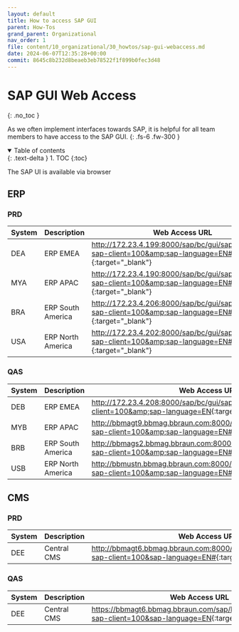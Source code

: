```yaml
---
layout: default
title: How to access SAP GUI
parent: How-Tos
grand_parent: Organizational
nav_order: 1
file: content/10_organizational/30_howtos/sap-gui-webaccess.md
date: 2024-06-07T12:35:28+00:00
commit: 8645c8b232d8beaeb3eb78522f1f899b0fec3d48
---
```

# SAP GUI Web Access
{: .no_toc }

As we often implement interfaces towards SAP, it is helpful for all team members to have access to the SAP GUI.
{: .fs-6 .fw-300 }

<details open markdown="block">
  <summary>
    Table of contents
  </summary>
  {: .text-delta }
1. TOC
{:toc}
</details>

The SAP UI is available via browser

## ERP 
### PRD

| System | Description       | Web Access URL                                                                                             |
|--------|-------------------|------------------------------------------------------------------------------------------------------------|
| DEA    | ERP EMEA          | <http://172.23.4.199:8000/sap/bc/gui/sap/its/webgui?sap-client=100&amp;sap-language=EN#>{:target="_blank"} |
| MYA    | ERP APAC          | <http://172.23.4.190:8000/sap/bc/gui/sap/its/webgui?sap-client=100&amp;sap-language=EN#>{:target="_blank"} |
| BRA    | ERP South America | <http://172.23.4.206:8000/sap/bc/gui/sap/its/webgui?sap-client=100&amp;sap-language=EN#>{:target="_blank"} |
| USA    | ERP North America | <http://172.23.4.202:8000/sap/bc/gui/sap/its/webgui?sap-client=100&amp;sap-language=EN#>{:target="_blank"} |

### QAS 

| System | Description       | Web Access URL                                                                                                         |
|--------|-------------------|------------------------------------------------------------------------------------------------------------------------|
| DEB    | ERP EMEA          | <http://172.23.4.208:8000/sap/bc/gui/sap/its/webgui?sap-client=100&amp;sap-language=EN>{:target="_blank"}              |
| MYB    | ERP APAC          | <http://bbmagt9.bbmag.bbraun.com:8000/sap/bc/gui/sap/its/webgui?sap-client=100&amp;sap-language=EN#>{:target="_blank"} |
| BRB    | ERP South America | <http://bbmags2.bbmag.bbraun.com:8000/sap/bc/gui/sap/its/webgui?sap-client=100&amp;sap-language=EN#>{:target="_blank"} |
| USB    | ERP North America | <http://bbmustn.bbmag.bbraun.com:8000/sap/bc/gui/sap/its/webgui?sap-client=100&amp;sap-language=EN#>{:target="_blank"} |



## CMS 
### PRD

| System | Description | Web Access URL                                                                                                     |
|--------|-------------|--------------------------------------------------------------------------------------------------------------------|
| DEE    | Central CMS | <http://bbmagt6.bbmag.bbraun.com:8000/sap/bc/gui/sap/its/webgui?sap-client=100&sap-language=EN#>{:target="_blank"} |

### QAS

| System | Description | Web Access URL                                                                                                |
|--------|-------------|---------------------------------------------------------------------------------------------------------------|
| DEE    | Central CMS | <https://bbmagt6.bbmag.bbraun.com/sap/bc/gui/sap/its/webgui?sap-client=100&sap-language=EN>{:target="_blank"} |

